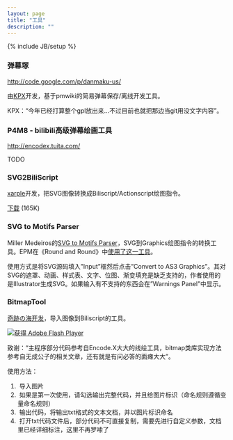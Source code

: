 ```yaml
---
layout: page
title: "工具"
description: ""
---
```

{% include JB/setup %}

### 弹幕塚

<http://code.google.com/p/danmaku-us/>

由[KPX](http://danmaku.us)开发，基于pmwiki的简易弹幕保存/离线开发工具。

KPX：“今年已经打算整个gpl放出来…不过目前也就把那边当git用没文字内容”。

### P4M8 - bilibili高级弹幕绘画工具

<http://encodex.tuita.com/>

TODO

### SVG2BiliScript

[xarple](http://xarple.com)开发，把SVG图像转换成Biliscript/Actionscript绘图指令。

[下载](http://biliscript-syndicate.github.com/res/kororo-making-of/SVG2BiliScript.rar) (165K)

### SVG to Motifs Parser

Miller Medeiros的[SVG to Motifs Parser](http://blog.millermedeiros.com/converting-svg-to-five3d-flash-vector-graphics-and-html5-canvas/)，SVG到Graphics绘图指令的转换工具。EPM在《Round and Round》中[使用了这一工具](/news/2013/02/15/rnr-making-of.html)。

使用方式是将SVG源码填入”Input”框然后点击”Convert to AS3 Graphics”。其对SVG的遮罩、动画、样式表、文字、位图、渐变填充是缺乏支持的，作者使用的是Illustrator生成SVG。如果输入有不支持的东西会在”Warnings Panel”中显示。

### BitmapTool

[奇跡の海开发](http://9ch.co/t54582,1-1.html)，导入图像到Biliscript的工具。

<object classid="clsid:d27cdb6e-ae6d-11cf-96b8-444553540000" width="550" height="400" id="hentai" align="middle">
<param name="movie" value="hentai.swf" />
<param name="quality" value="high" />
<param name="bgcolor" value="#ffffff" />
<param name="play" value="true" />
<param name="loop" value="true" />
<param name="wmode" value="window" />
<param name="scale" value="showall" />
<param name="menu" value="true" />
<param name="devicefont" value="false" />
<param name="salign" value="" />
<param name="allowScriptAccess" value="sameDomain" />
<!--[if !IE]>-->
<object type="application/x-shockwave-flash" data="/res/tools/hentai.swf" width="550" height="400">
	<param name="movie" value="hentai.swf" />
	<param name="quality" value="high" />
	<param name="bgcolor" value="#ffffff" />
	<param name="play" value="true" />
	<param name="loop" value="true" />
	<param name="wmode" value="window" />
	<param name="scale" value="showall" />
	<param name="menu" value="true" />
	<param name="devicefont" value="false" />
	<param name="salign" value="" />
	<param name="allowScriptAccess" value="sameDomain" />
<!--<![endif]-->
	<a href="http://www.adobe.com/go/getflash">
		<img src="http://www.adobe.com/images/shared/download_buttons/get_flash_player.gif" alt="获得 Adobe Flash Player" />
	</a>
<!--[if !IE]>-->
</object>
<!--<![endif]-->
</object>


致谢：“主程序部分代码参考自Encode.X大大的线绘工具，bitmap类库实现方法参考自无成公子的相关文章，还有就是有问必答的面瘫大大”。

使用方法：

1. &nbsp;导入图片
2. &nbsp;如果是第一次使用，请勾选输出完整代码，并且给图片标识（命名规则遵循变量命名规则）
3. &nbsp;输出代码，将输出txt格式的文本文档，并以图片标识命名
4. &nbsp;打开txt代码文件后，部分代码不可直接复制，需要先进行自定义参数，文档里已经详细标注，这里不再罗嗦了
